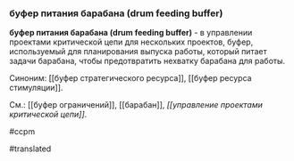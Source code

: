 ### буфер питания барабана (drum feeding buffer)

**буфер питания барабана (drum feeding buffer)** - в управлении проектами критической цепи для нескольких проектов, буфер, используемый для планирования выпуска работы, который питает задачи барабана, чтобы предотвратить нехватку барабана для работы.

Синоним: [[буфер стратегического ресурса]], [[буфер ресурса стимуляции]].

См.: [[буфер ограничений]], [[барабан]], *[[управление проектами критической цепи]]*.

#ccpm

#translated
